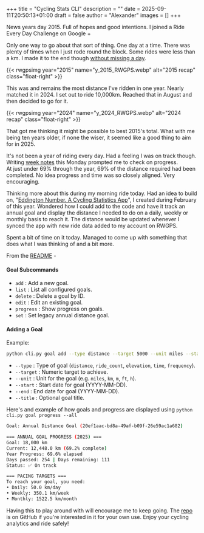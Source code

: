 +++
title = "Cycling Stats CLI"
description = ""
date = 2025-09-11T20:50:13+01:00
draft = false
author = "Alexander"
images = []
+++

News years day 2015.  Full of hopes and good intentions. I joined a Ride Every Day Challenge on Google +

Only one way to go about that sort of thing. One day at a time. There was plenty of times when I just rode round the block. Some rides were less than a km. I made it to the end though [without missing a day](https://www.bongotwisty.blog/gallery/cycling/rwgps_recap/2015/).

{{< rwgpsimg year="2015" name="y_2015_RWGPS.webp" alt="2015 recap" class="float-right" >}}

This was and remains the most distance I've ridden in one year. Nearly matched it in 2024. I set out to ride 10,000km. Reached that in August and then decided to go for it. 

{{< rwgpsimg year="2024" name="y_2024_RWGPS.webp" alt="2024 recap" class="float-right" >}}

That got me thinking it might be possible to best 2015's total. What with me being ten years older, if none the wiser, it seemed like a good thing to aim for in 2025. 

It's not been a year of riding every day. Had a feeling I was on track though. Writing [week notes](https://www.bongotwisty.blog/week362025/) this Monday prompted me to check on progress.\
At just under 69% through the year, 69% of the distance required had been completed. No idea progress and time was so closely aligned. Very encouraging. 

Thinking more about this during my morning ride today. Had an idea to build on, "[Eddington Number. A Cycling Statistics App](https://www.bongotwisty.blog/eddington-number-a-cycling-statistics-app./)", I created during February of this year. Wondered how I could add to the code and have it track an annual goal and display the distance I needed to do on a daily, weekly or monthly basis to reach it. The distance would be updated whenever I synced the app with new ride data added to my account on RWGPS. 

Spent a bit of time on it today. Managed to come up with something that does what I was thinking of and a bit more.

From the [README](https://github.com/alxtrnr/cycling-stats-cli/blob/main/README.md) - 

#### Goal Subcommands

- `add` : Add a new goal.
- `list` : List all configured goals.
- `delete` : Delete a goal by ID.
- `edit` : Edit an existing goal.
- `progress` : Show progress on goals.
- `set` : Set legacy annual distance goal.

#### Adding a Goal

Example:

```bash
python cli.py goal add --type distance --target 5000 --unit miles --start 2025-01-01 --end 2025-12-31 --title "Annual Distance Goal"
```

- `--type` : Type of goal (`distance`, `ride_count`, `elevation`, `time`, `frequency`).
- `--target` : Numeric target to achieve.
- `--unit` : Unit for the goal (e.g. `miles`, `km`, `m`, `ft`, `h`).
- `--start` : Start date for goal (YYYY-MM-DD).
- `--end` : End date for goal (YYYY-MM-DD).
- `--title` : Optional goal title.

Here's and example of how goals and progress are displayed using `python cli.py goal progress --all`

```bash
Goal: Annual Distance Goal (20ef1aac-bd8a-49af-b09f-26e59ac1a682)

=== ANNUAL GOAL PROGRESS (2025) ===
Goal: 18,000 km
Current: 12,448.0 km (69.2% complete)
Year Progress: 69.6% elapsed
Days passed: 254 | Days remaining: 111
Status: ✅ On track

=== PACING TARGETS ===
To reach your goal, you need:
• Daily: 50.0 km/day
• Weekly: 350.1 km/week
• Monthly: 1522.5 km/month
```

Having this to play around with will encourage me to keep going. The [repo](https://github.com/alxtrnr/cycling-stats-cli) is on GitHub if you're interested in it for your own use. Enjoy your cycling analytics and ride safely! 